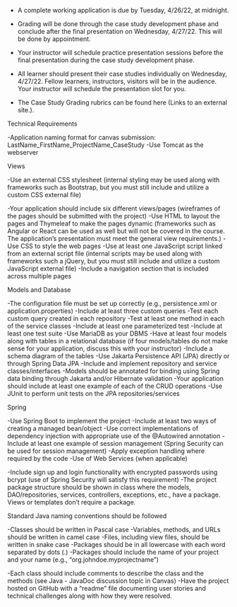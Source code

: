 - A complete working application is due by Tuesday, 4/26/22, at midnight.

- Grading will be done through the case study development phase and conclude after the final presentation on Wednesday, 4/27/22. This will be done by appointment. 

- Your instructor will schedule practice presentation sessions before the final presentation during the case study development phase.

- All learner should present their case studies individually on Wednesday, 4/27/22. Fellow learners, instructors, visitors will be in the audience. Your instructor will schedule the presentation slot for you.

- The Case Study Grading rubrics can be found here (Links to an external site.).

Technical Requirements

-Application naming format for canvas submission: LastName_FirstName_ProjectName_CaseStudy
-Use Tomcat as the webserver

Views

-Use an external CSS stylesheet (internal styling may be used along with frameworks such as Bootstrap, but you must still include and utilize a custom CSS external file)

-Your application should include six different views/pages (wireframes of the pages should be submitted with the project)
-Use HTML to layout the pages and Thymeleaf to make the pages dynamic (frameworks such as Angular or React can be used as well but will not be covered in the course. The application’s presentation must meet the general view requirements.)
-Use CSS to style the web pages
-Use at least one JavaScript script linked from an external script file (internal scripts may be used along with frameworks such a jQuery, but you must still include and utilize a custom JavaScript external file)
-Include a navigation section that is included across multiple pages

Models and Database

-The configuration file must be set up correctly (e.g., persistence.xml or application.properties)
-Include at least three custom queries
-Test each custom query created in each repository
-Test at least one method in each of the service classes
-Include at least one parameterized test
-Include at least one test suite
-Use MariaDB as your DBMS
-Have at least four models along with tables in a relational database (if four models/tables do not make sense for your application, discuss this with your instructor)
-Include a schema diagram of the tables
-Use Jakarta Persistence API (JPA) directly or through Spring Data JPA
-Include and implement repository and service classes/interfaces
-Models should be annotated for binding using Spring data binding through Jakarta and/or Hibernate validation
-Your application should include at least one example of each of the CRUD operations
-Use JUnit to perform unit tests on the JPA repositories/services

Spring

-Use Spring Boot to implement the project
-Include at least two ways of creating a managed bean/object
-Use correct implementations of dependency injection with appropriate use of the @Autowired annotation
-Include at least one example of session management (Spring Security can be used for session management)
-Apply exception handling where required by the code
-Use of Web Services (when applicable)

-Include sign up and login functionality with encrypted passwords using bcrypt (use of Spring Security will satisfy this requirement)
-The project package structure should be shown in class where the models, DAO/repositories, services, controllers, exceptions, etc., have a package. Views or templates don’t require a package.

Standard Java naming conventions should be followed

-Classes should be written in Pascal case
-Variables, methods, and URLs should be written in camel case
-Files, including view files, should be written in snake case
-Packages should be in all lowercase with each word separated by dots (.)
-Packages should include the name of your project and your name (e.g., “org.johndoe.myprojectname”)

-Each class should include comments to describe the class and the methods (see Java - JavaDoc discussion topic in Canvas)
-Have the project hosted on GitHub with a “readme” file documenting user stories and technical challenges along with how they were resolved.
